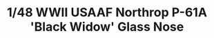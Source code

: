 ---
layout: product
title: "1/48 WWII USAAF Northrop P-61A 'Black Widow' Glass Nose"
price: "8000" 
desc: "Maketa"
img_path: "/assets/img/GWH04806.jpg"
brand: "N/A"
available: false
special_offer: false
new: false
soon: false
cat: "010000"
subcat: "010900"
subsubcat: "0N/A"
sifra: "GWH04806"
popular: false
---